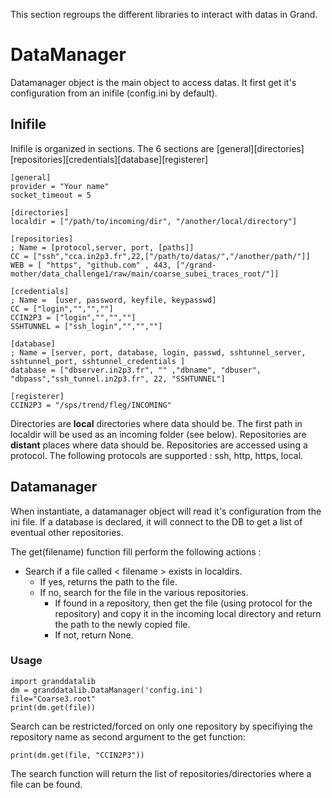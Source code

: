 This section regroups the different libraries to interact with datas in Grand.

# DataManager

Datamanager object is the main object to access datas. It first get it's configuration from an inifile (config.ini by default).

## Inifile

Inifile is organized in sections. The 6 sections are [general][directories][repositories][credentials][database][registerer]

    [general]
    provider = "Your name"
    socket_timeout = 5
  
    [directories]
    localdir = ["/path/to/incoming/dir", "/another/local/directory"]
    
    [repositories]
    ; Name = [protocol,server, port, [paths]]
    CC = ["ssh","cca.in2p3.fr",22,["/path/to/datas/","/another/path/"]]
    WEB = [ "https", "github.com" , 443, ["/grand-mother/data_challenge1/raw/main/coarse_subei_traces_root/"]]
  
    [credentials]
    ; Name =  [user, password, keyfile, keypasswd]
    CC = ["login","","",""]
    CCIN2P3 = ["login","","",""]
    SSHTUNNEL = ["ssh_login","","",""]
  
    [database]
    ; Name = [server, port, database, login, passwd, sshtunnel_server, sshtunnel_port, sshtunnel_credentials ]
    database = ["dbserver.in2p3.fr", "" ,"dbname", "dbuser", "dbpass","ssh_tunnel.in2p3.fr", 22, "SSHTUNNEL"]

    [registerer]
    CCIN2P3 = "/sps/trend/fleg/INCOMING"
  

Directories are **local** directories where data should be. The first path in localdir will be used as an incoming folder (see below).
Repositories are **distant** places where data should be. Repositories are accessed using a protocol. The following protocols are supported : ssh, http, https, local.


## Datamanager
When instantiate, a datamanager object will read it's configuration from the ini file. If a database is declared, it will connect to the DB to get a list of eventual other repositories.

The get(filename) function fill perform the following actions :
- Search if a file called < filename > exists in localdirs. 
  - If yes, returns the path to the file.
  - If no, search for the file in the various repositories.
    - If found in a repository, then get the file (using protocol for the repository) and copy it in the incoming local directory and return the path to the newly copied file.
    - If not, return None.
 
  
  
### Usage
    import granddatalib
    dm = granddatalib.DataManager('config.ini')
    file="Coarse3.root"
    print(dm.get(file))

Search can be restricted/forced on only one repository by specifiying the repository name as second argument to the get function:

    print(dm.get(file, "CCIN2P3"))

The search function will return the list of repositories/directories where a file can be found.

